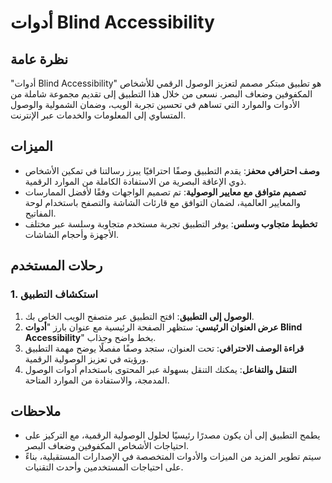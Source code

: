 # أدوات Blind Accessibility

## نظرة عامة

"أدوات Blind Accessibility" هو تطبيق مبتكر مصمم لتعزيز الوصول الرقمي للأشخاص المكفوفين وضعاف البصر. نسعى من خلال هذا التطبيق إلى تقديم مجموعة شاملة من الأدوات والموارد التي تساهم في تحسين تجربة الويب، وضمان الشمولية والوصول المتساوي إلى المعلومات والخدمات عبر الإنترنت.

## الميزات

- **وصف احترافي محفز**: يقدم التطبيق وصفًا احترافيًا يبرز رسالتنا في تمكين الأشخاص ذوي الإعاقة البصرية من الاستفادة الكاملة من الموارد الرقمية.
- **تصميم متوافق مع معايير الوصولية**: تم تصميم الواجهات وفقًا لأفضل الممارسات والمعايير العالمية، لضمان التوافق مع قارئات الشاشة والتصفح باستخدام لوحة المفاتيح.
- **تخطيط متجاوب وسلس**: يوفر التطبيق تجربة مستخدم متجاوبة وسلسة عبر مختلف الأجهزة وأحجام الشاشات.

## رحلات المستخدم

### 1. استكشاف التطبيق

1. **الوصول إلى التطبيق**: افتح التطبيق عبر متصفح الويب الخاص بك.
2. **عرض العنوان الرئيسي**: ستظهر الصفحة الرئيسية مع عنوان بارز "**أدوات Blind Accessibility**" بخط واضح وجذاب.
3. **قراءة الوصف الاحترافي**: تحت العنوان، ستجد وصفًا مفصلًا يوضح مهمة التطبيق ورؤيته في تعزيز الوصولية الرقمية.
4. **التنقل والتفاعل**: يمكنك التنقل بسهولة عبر المحتوى باستخدام أدوات الوصول المدمجة، والاستفادة من الموارد المتاحة.

## ملاحظات

- يطمح التطبيق إلى أن يكون مصدرًا رئيسيًا لحلول الوصولية الرقمية، مع التركيز على احتياجات الأشخاص المكفوفين وضعاف البصر.
- سيتم تطوير المزيد من الميزات والأدوات المتخصصة في الإصدارات المستقبلية، بناءً على احتياجات المستخدمين وأحدث التقنيات.

